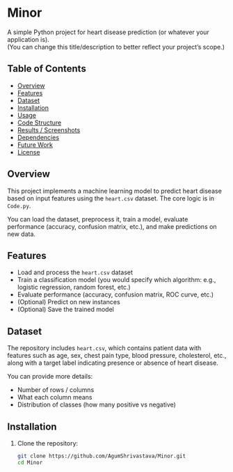 # Minor

A simple Python project for heart disease prediction (or whatever your application is).  
(You can change this title/description to better reflect your project’s scope.)

## Table of Contents

- [Overview](#overview)  
- [Features](#features)  
- [Dataset](#dataset)  
- [Installation](#installation)  
- [Usage](#usage)  
- [Code Structure](#code-structure)  
- [Results / Screenshots](#results--screenshots)  
- [Dependencies](#dependencies)  
- [Future Work](#future-work)  
- [License](#license)

## Overview

This project implements a machine learning model to predict heart disease based on input features using the `heart.csv` dataset. The core logic is in `Code.py`.

You can load the dataset, preprocess it, train a model, evaluate performance (accuracy, confusion matrix, etc.), and make predictions on new data.

## Features

- Load and process the `heart.csv` dataset  
- Train a classification model (you would specify which algorithm: e.g., logistic regression, random forest, etc.)  
- Evaluate performance (accuracy, confusion matrix, ROC curve, etc.)  
- (Optional) Predict on new instances  
- (Optional) Save the trained model  

## Dataset

The repository includes `heart.csv`, which contains patient data with features such as age, sex, chest pain type, blood pressure, cholesterol, etc., along with a target label indicating presence or absence of heart disease.

You can provide more details:

- Number of rows / columns  
- What each column means  
- Distribution of classes (how many positive vs negative)  

## Installation

1. Clone the repository:

   ```bash
   git clone https://github.com/AgumShrivastava/Minor.git
   cd Minor
